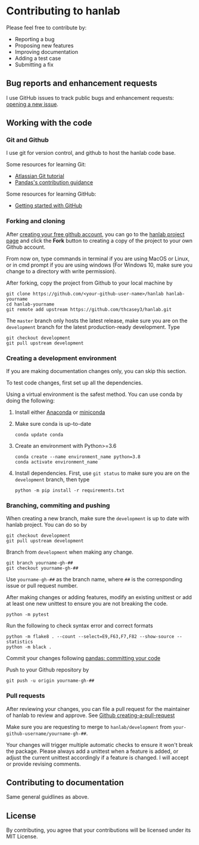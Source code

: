 # Contributing to hanlab 
Please feel free to contribute by:

- Reporting a bug
- Proposing new features
- Improving documentation
- Adding a test case
- Submitting a fix

## Bug reports and enhancement requests
I use GitHub issues to track public bugs and enhancement requests:
[opening a new issue](https://github.com/thcasey3/hanlab/issues/new).

## Working with the code

### Git and Github

I use git for version control, and github to host the hanlab code
base.

Some resources for learning Git:
- [Atlassian Git tutorial](https://www.atlassian.com/git/tutorials/what-is-version-control)
- [Pandas's contribution guidance](https://pandas.pydata.org/pandas-docs/stable/development/contributing.html#version-control-git-and-github)

Some resources for learning GitHub:
- [Getting started with GitHub](https://docs.github.com/en/free-pro-team@latest/github/getting-started-with-github)

### Forking and cloning

After [creating your free github account](https://github.com/join), you
can go to the [hanlab project page](https://github.com/thcasey3/hanlab)
and click the **Fork** button to creating a copy of the project to your
own Github account.

From now on, type commands in terminal if you are using MacOS or
Linux, or in cmd prompt if you are using windows (For Windows 10, make
sure you change to a directory with write permission).

After forking,  copy the project from Github to your local
machine by
```
git clone https://github.com/<your-github-user-name>/hanlab hanlab-yourname
cd hanlab-yourname
git remote add upstream https://github.com/thcasey3/hanlab.git
```

The `master` branch only hosts the latest release, make sure you are on
the `development` branch for the latest production-ready development. Type
```
git checkout development
git pull upstream development
```

### Creating a development environment

If you are making documentation changes only, you can skip this section.

To test code changes, first set up all the dependencies.

Using a virtual environment is the safest method. You can use conda by doing the
following:

1. Install either
   [Anaconda](https://www.anaconda.com/products/individual) or
   [miniconda](https://docs.conda.io/en/latest/miniconda.html)
   
2. Make sure conda is up-to-date
   ```
   conda update conda
   ```
3. Create an environment with Python>=3.6
   ```
   conda create --name environment_name python=3.8
   conda activate environment_name
   ```
4. Install dependencies. First, use `git status` to make sure you are on the
   `development` branch, then type
   ```
   python -m pip install -r requirements.txt
   ```

### Branching, commiting and pushing
When creating a new branch, make sure the `development` is up to
date with hanlab project. You can do so by
```
git checkout development
git pull upstream development
```

Branch from `development` when making any change.
```
git branch yourname-gh-##
git checkout yourname-gh-##
```
Use `yourname-gh-##` as the branch name, where
`##` is the corresponding issue or pull request number.

After making changes or adding features, modify an existing unittest or add at least one new unittest to ensure you are not breaking the code.
```
python -m pytest
```

Run the following to check syntax error and correct formats
```
python -m flake8 . --count --select=E9,F63,F7,F82 --show-source --statistics
python -m black .
```

Commit your changes following
[pandas: committing your code](https://pandas.pydata.org/pandas-docs/stable/development/contributing.html#committing-your-code)

Push to your Github repository by
```
git push -u origin yourname-gh-##
```

### Pull requests
After reviewing your changes, you can file a pull request for the
maintainer of hanlab to review and approve. See
[Github creating-a-pull-request](https://docs.github.com/en/free-pro-team@latest/github/collaborating-with-issues-and-pull-requests/creating-a-pull-request)

Make sure you are requesting to merge to `hanlab/development` from
`your-github-username/yourname-gh-##`.

Your changes will trigger multiple automatic checks to ensure it
won't break the package. Please always add a unittest when a feature is added, or adjust the current unittest accordingly if a feature is changed. I will accept or provide revising comments.

## Contributing to documentation
Same general guidlines as above.

## License
By contributing, you agree that your contributions will be licensed under its MIT License.

